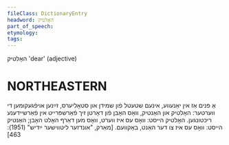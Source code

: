 ```yaml
---
fileClass: DictionaryEntry
headword: האָלטיק
part_of_speech: 
etymology: 
tags: 
---
```

האָלטיק
'dear' (adjective)

NORTHEASTERN
==============

אַ פּנים אַז אין יאַנעווע, אינעם שטעטל פֿון שמידן און סטאָליערס, זײַנען אויפֿגעקומען די ווערטער: האָלטיק און האַנטיק, וואָס האָבן פֿון דאָרטן זיך פֿאַרשפּרייט אין פֿאַרשיידענע ריכטונגען. האָלטיק הייסט: וואָס עס איז ווערט, וואָס מען דאַרף האָלט האָבן; האַנטיק הייסט: וואָס עס איז צו דער האַנט, באַקוועם.
[מאַרק, "אונדזער ליטווישער ייִדיש" (1951): 463]